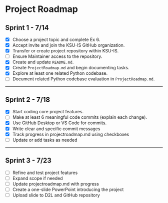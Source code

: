 # Project Roadmap

## Sprint 1 - 7/14

- [x] Choose a project topic and complete Ex 6.
- [x] Accept invite and join the KSU-IS GitHub organization.
- [x] Transfer or create project repository within KSU-IS.
- [ ] Ensure Maintainer access to the repository.
- [x] Create and update `README.md`.
- [x] Create `ProjectRoadmap.md` and begin documenting tasks.
- [x] Explore at least one related Python codebase.
- [ ] Document related Python codebase evaluation in `ProjectRoadmap.md`.

---

## Sprint 2 - 7/18

- [x] Start coding core project features.
- [ ] Make at least 6 meaningful code commits (explain each change).
- [x] Use GitHub Desktop or VS Code for commits.
- [x] Write clear and specific commit messages
- [x] Track progress in projectroadmap.md using checkboxes
- [ ] Update or add tasks as needed

---

## Sprint 3 - 7/23

- [ ] Refine and test project features
- [ ] Expand scope if needed
- [ ] Update projectroadmap.md with progress
- [ ] Create a one-slide PowerPoint introducing the project
- [ ] Upload slide to D2L and GitHub repository
